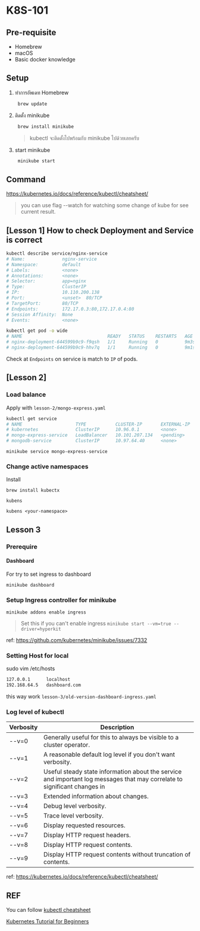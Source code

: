 # K8S-101

## Pre-requisite

* Homebrew
* macOS
* Basic docker knowledge

## Setup

1. ทำการอัพเดท Homebrew

   ```bash
    brew update
   ```

2. ติดตั้ง minikube

   ```bash
    brew install minikube
   ```

   > kubectl จะติดตั้งไปพร้อมกับ minikube ไปด้วยเลยครับ

3. start minikube

   ```bash
    minikube start
   ```

## Command

https://kubernetes.io/docs/reference/kubectl/cheatsheet/

> you can use flag --watch for watching some change of kube for see current result.

## [Lesson 1] How to check Deployment and Service is correct

```sh
kubectl describe service/nginx-service
# Name:              nginx-service
# Namespace:         default
# Labels:            <none>
# Annotations:       <none>
# Selector:          app=nginx
# Type:              ClusterIP
# IP:                10.110.200.138
# Port:              <unset>  80/TCP
# TargetPort:        80/TCP
# Endpoints:         172.17.0.3:80,172.17.0.4:80
# Session Affinity:  None
# Events:            <none>
```

```sh
kubectl get pod -o wide
# NAME                                READY   STATUS    RESTARTS   AGE    IP           NODE       NOMINATED NODE   READINESS GATES
# nginx-deployment-644599b9c9-f9qsh   1/1     Running   0          9m3s   172.17.0.3   minikube   <none>           <none>
# nginx-deployment-644599b9c9-hhv7q   1/1     Running   0          9m1s   172.17.0.4   minikube   <none>           <none>
```

Check at `Endpoints` on service is match to `IP` of pods.

## [Lesson 2]

### Load balance

Apply with `lesson-2/mongo-express.yaml`

```sh
kubectl get service
# NAME                    TYPE           CLUSTER-IP       EXTERNAL-IP   PORT(S)          AGE
# kubernetes              ClusterIP      10.96.0.1        <none>        443/TCP          19h
# mongo-express-service   LoadBalancer   10.101.207.134   <pending>     8081:30000/TCP   100m
# mongodb-service         ClusterIP      10.97.64.40      <none>        27017/TCP        3h2m
```

`minikube service mongo-express-service`

### Change active namespaces

Install

`brew install kubectx`

`kubens`

`kubens <your-namespace>`

## Lesson 3

### Prerequire

#### Dashboard

For try to set ingress to dashboard

`minikube dashboard`

### Setup Ingress controller for minikube

`minikube addons enable ingress`

> Set this if you can't enable ingress `minikube start --vm=true --driver=hyperkit`

ref: https://github.com/kubernetes/minikube/issues/7332

### Setting Host for local

sudo vim /etc/hosts

```txt
127.0.0.1      localhost
192.168.64.5   dashboard.com
```

this way work `lesson-3/old-version-dashboard-ingress.yaml`

### Log level of kubectl

| Verbosity | Description                                                                                                               |
| --------- | ------------------------------------------------------------------------------------------------------------------------- |
| --v=0     | Generally useful for this to always be visible to a cluster operator.                                                     |
| --v=1     | A reasonable default log level if you don't want verbosity.                                                               |
| --v=2     | Useful steady state information about the service and important log messages that may correlate to significant changes in | the | system. This is the recommended default log level for most systems. |
| --v=3     | Extended information about changes.                                                                                       |
| --v=4     | Debug level verbosity.                                                                                                    |
| --v=5     | Trace level verbosity.                                                                                                    |
| --v=6     | Display requested resources.                                                                                              |
| --v=7     | Display HTTP request headers.                                                                                             |
| --v=8     | Display HTTP request contents.                                                                                            |
| --v=9     | Display HTTP request contents without truncation of contents.                                                             |

ref: https://kubernetes.io/docs/reference/kubectl/cheatsheet/

## REF

You can follow [kubectl cheatsheet](https://kubernetes.io/docs/reference/kubectl/cheatsheet/)

[Kubernetes Tutorial for Beginners](https://www.youtube.com/watch?v=X48VuDVv0do)
